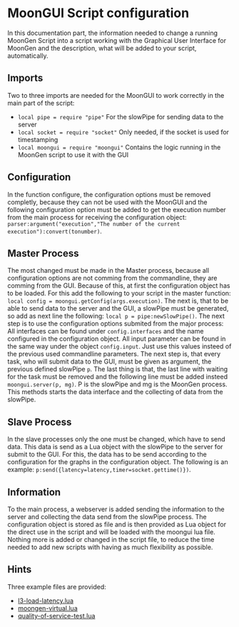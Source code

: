 # MoonGUI Script configuration
In this documentation part, the information needed to change a running MoonGen Script into a script working with the Graphical User Interface for MoonGen
and the description, what will be added to your script, automatically.

## Imports
Two to three imports are needed for the MoonGUI to work correctly in the main part of the script:
+ `local pipe = require "pipe"` For the slowPipe for sending data to the server
+ `local socket = require "socket"` Only needed, if the socket is used for timestamping
+ `local moongui = require "moongui"` Contains the logic running in the MoonGen script to use it with the GUI

## Configuration
In the function configure, the configuration options must be removed completly, because they can not be used with the MoonGUI and
the following configuration option must be added to get the execution number from the main process for receiving the configuration object: `parser:argument("execution","The number of the current execution"):convert(tonumber)`.

## Master Process
The most changed must be made in the Master process, because all configuration options are not comming from the commandline, they are comming from the GUI. Because of this, at first the configuration object has to be loaded. For this add the following to your script in the master function: `local config = moongui.getConfig(args.execution)`. The next is, that to be able to send data to the server and the GUI, a slowPipe must be generated, so add as next line the following: `local p = pipe:newSlowPipe()`. The next step is to use the configuration options submited from the major process: All interfaces can be found under `config.interfaces` and the name configured in the configuration object. All input parameter can be found in the same way under the object `config.input`. Just use this values insteed of the previous used commandline parameters. The next step is, that every task, who will submit data to the GUI, must be given as argument, the previous defined slowPipe `p`. The last thing is that, the last line with waiting for the task must be removed and the following line must be added insteed `moongui.server(p, mg)`. P is the slowPipe and mg is the MoonGen process. This methods starts the data interface and the collecting of data from  the slowPipe.

## Slave Process
In the slave processes only the one must be changed, which have to send data. This data is send as a Lua object with the slowPipe to the server for submit to the GUI. For this, the data has to be send according to the configuration for the graphs in the configuration object. The following is an example: `p:send({latency=latency,timer=socket.gettime()})`.

## Information
To the main process, a webserver is added sending the information to the server and collecting the data send from the slowPipe process. The configuration object is stored as file and is then provided as Lua object for the direct use in the script and will be loaded with the moongui lua file. Nothing more is added or changed in the script file, to reduce the time needed to add new scripts with having as much flexibility as possible.

## Hints
Three example files are provided:
+ [l3-load-latency.lua](../moongen/l3-load-latency.lua)
+ [moongen-virtual.lua](../moongen/moongen-virtual.lua)
+ [quality-of-service-test.lua](../moongen/quality-of-service-test.lua)
